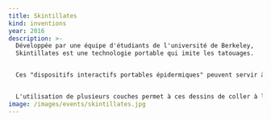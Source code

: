 ```yaml
---
title: Skintillates
kind: inventions
year: 2016
description: >-
  Développée par une équipe d'étudiants de l'université de Berkeley,
  Skintillates est une technologie portable qui imite les tatouages.


  Ces "dispositifs interactifs portables épidermiques" peuvent servir à tout, des écrans passifs et actifs sur la peau aux capteurs capacitifs et résistifs pour contrôler les gadgets, en passant par les jauges de contrainte pour la détection de la posture.


  L'utilisation de plusieurs couches permet à ces dessins de coller à la peau, d'intégrer divers éléments électroniques et de rendre l'art visible pour les autres. L'électronique peut signifier que les tatouages peuvent intégrer des capteurs, voire des LED. Dans un cas au moins, ces lumières sont programmées pour clignoter au rythme de la musique, pilotées par un Arduino caché sous les vêtements du porteur.
image: /images/events/skintillates.jpg
---
```


